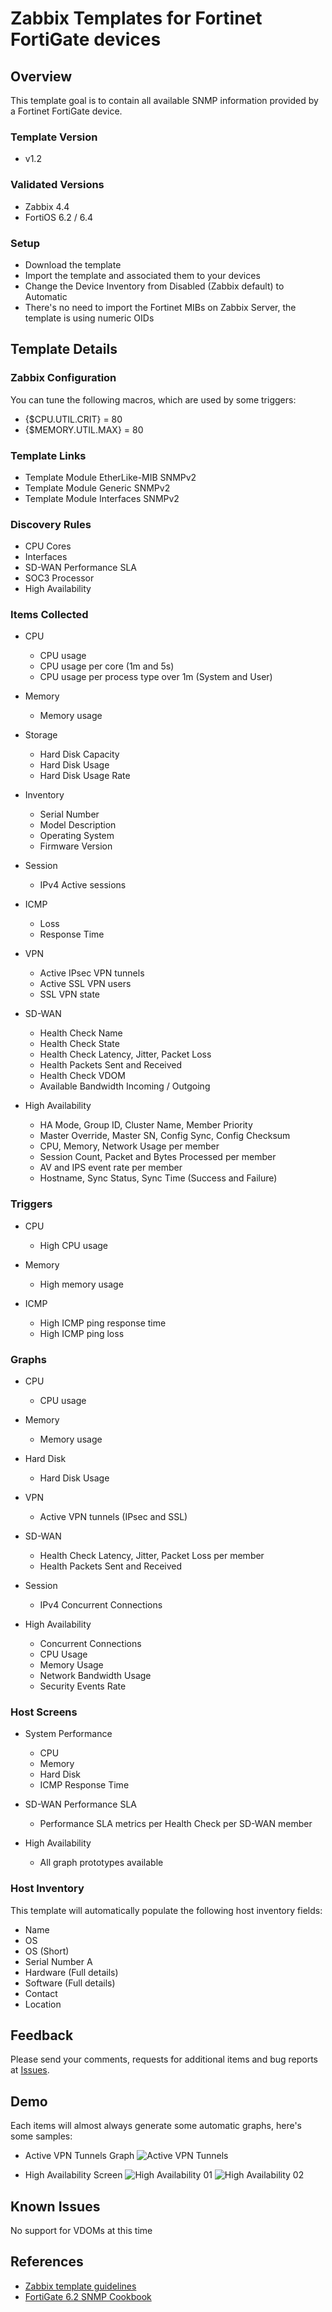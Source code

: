 # Zabbix Templates for Fortinet FortiGate devices

## Overview

This template goal is to contain all available SNMP information provided
by a Fortinet FortiGate device.

### Template Version
- v1.2

### Validated Versions
- Zabbix 4.4
- FortiOS 6.2 / 6.4

### Setup
- Download the template
- Import the template and associated them to your devices
- Change the Device Inventory from Disabled (Zabbix default) to Automatic
- There's no need to import the Fortinet MIBs on Zabbix Server, the template is using numeric OIDs

## Template Details

### Zabbix Configuration
You can tune the following macros, which are used by some triggers:
- {$CPU.UTIL.CRIT} = 80
- {$MEMORY.UTIL.MAX} = 80

### Template Links
- Template Module EtherLike-MIB SNMPv2
- Template Module Generic SNMPv2
- Template Module Interfaces SNMPv2

### Discovery Rules
- CPU Cores
- Interfaces
- SD-WAN Performance SLA
- SOC3 Processor
- High Availability

### Items Collected
- CPU
    - CPU usage
    - CPU usage per core (1m and 5s)
    - CPU usage per process type over 1m (System and User)

- Memory
    - Memory usage

- Storage
    - Hard Disk Capacity
    - Hard Disk Usage
    - Hard Disk Usage Rate

- Inventory
    - Serial Number
    - Model Description
    - Operating System
    - Firmware Version

- Session
    - IPv4 Active sessions

- ICMP
    - Loss
    - Response Time

- VPN
    - Active IPsec VPN tunnels
    - Active SSL VPN users
    - SSL VPN state

- SD-WAN
    - Health Check Name
    - Health Check State
    - Health Check Latency, Jitter, Packet Loss
    - Health Packets Sent and Received
    - Health Check VDOM
    - Available Bandwidth Incoming / Outgoing

- High Availability
    - HA Mode, Group ID, Cluster Name, Member Priority
    - Master Override, Master SN, Config Sync, Config Checksum
    - CPU, Memory, Network Usage per member
    - Session Count, Packet and Bytes Processed per member
    - AV and IPS event rate per member
    - Hostname, Sync Status, Sync Time (Success and Failure)


### Triggers
- CPU
    - High CPU usage

- Memory
    - High memory usage

- ICMP
    - High ICMP ping response time
    - High ICMP ping loss

### Graphs
- CPU
    - CPU usage

- Memory
    - Memory usage

- Hard Disk
    - Hard Disk Usage

- VPN
    - Active VPN tunnels (IPsec and SSL)

- SD-WAN
    - Health Check Latency, Jitter, Packet Loss per member
    - Health Packets Sent and Received

- Session
    - IPv4 Concurrent Connections

- High Availability
    - Concurrent Connections
    - CPU Usage
    - Memory Usage
    - Network Bandwidth Usage
    - Security Events Rate

### Host Screens
- System Performance
    - CPU
    - Memory
    - Hard Disk
    - ICMP Response Time

- SD-WAN Performance SLA
    - Performance SLA metrics per Health Check per SD-WAN member

- High Availability
    - All graph prototypes available


### Host Inventory
This template will automatically populate the following host inventory fields:
- Name
- OS
- OS (Short)
- Serial Number A
- Hardware (Full details)
- Software (Full details)
- Contact
- Location


## Feedback
Please send your comments, requests for additional items and bug reports at [Issues](https://github.com/barbosm/fortinet-zabbix/issues).

## Demo
Each items will almost always generate some automatic graphs, here's some samples:

- Active VPN Tunnels Graph
![Active VPN Tunnels](/static/active_vpn_tunnels.png)

- High Availability Screen
![High Availability 01](/static/ha_screen_01.png)
![High Availability 02](/static/ha_screen_02.png)


## Known Issues
No support for VDOMs at this time

## References
- [Zabbix template guidelines](https://www.zabbix.com/documentation/guidelines/thosts)
- [FortiGate 6.2 SNMP Cookbook](https://docs.fortinet.com/document/fortigate/6.2.0/cookbook/62595/snmp)
